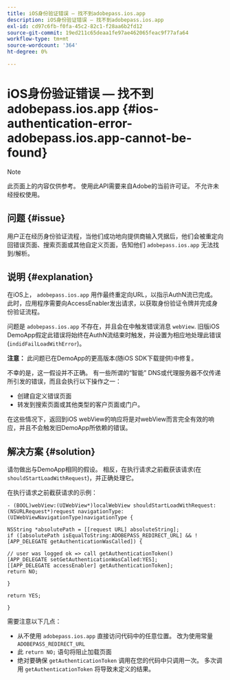 ```yaml
---
title: iOS身份验证错误 — 找不到adobepass.ios.app
description: iOS身份验证错误 — 找不到adobepass.ios.app
exl-id: cd97c6fb-f0fa-45c2-82c1-f28aa6b2fd12
source-git-commit: 19ed211c65deaa1fe97ae462065feac9f77afa64
workflow-type: tm+mt
source-wordcount: '364'
ht-degree: 0%

---
```


# iOS身份验证错误 — 找不到adobepass.ios.app {#ios-authentication-error-adobepass.ios.app-cannot-be-found}

>[!NOTE]
>
>此页面上的内容仅供参考。 使用此API需要来自Adobe的当前许可证。 不允许未经授权使用。

## 问题 {#issue}

用户正在经历身份验证流程，当他们成功地向提供商输入凭据后，他们会被重定向回错误页面、搜索页面或其他自定义页面，告知他们 `adobepass.ios.app` 无法找到/解析。

## 说明 {#explanation}

在iOS上， `adobepass.ios.app` 用作最终重定向URL，以指示AuthN流已完成。 此时，应用程序需要向AccessEnabler发出请求，以获取身份验证令牌并完成身份验证流程。

问题是 `adobepass.ios.app` 不存在，并且会在中触发错误消息 `webView`. 旧版iOS DemoApp假定此错误将始终在AuthN流结束时触发，并设置为相应地处理此错误(`indidFailLoadWithError`)。

**注意：** 此问题已在DemoApp的更高版本(随iOS SDK下载提供)中修复。

不幸的是，这一假设并不正确。 有一些所谓的“智能” DNS或代理服务器不仅传递所引发的错误，而且会执行以下操作之一：

- 创建自定义错误页面
- 转发到搜索页面或其他类型的客户页面或门户。

在这些情况下，返回到iOS webView的响应将是对webView而言完全有效的响应，并且不会触发旧DemoApp所依赖的错误。

## 解决方案 {#solution}

请勿做出与DemoApp相同的假设。 相反，在执行请求之前截获该请求(在 `shouldStartLoadWithRequest`)，并正确处理它。

在执行请求之前截获请求的示例：

```obj-c
- (BOOL)webView:(UIWebView*)localWebView shouldStartLoadWithRequest:(NSURLRequest*)request navigationType:(UIWebViewNavigationType)navigationType {

NSString *absolutePath = [[request URL] absoluteString]; 
if ([absolutePath isEqualToString:ADOBEPASS_REDIRECT_URL] && ![APP_DELEGATE getAuthenticationWasCalled]) {

// user was logged ok => call getAuthenticationToken() 
[APP_DELEGATE setGetAuthenticationWasCalled:YES]; 
[[APP_DELEGATE accessEnabler] getAuthenticationToken];
return NO;

}

return YES;

}
```

需要注意以下几点：

- 从不使用 `adobepass.ios.app` 直接访问代码中的任意位置。 改为使用常量 `ADOBEPASS_REDIRECT_URL`
- 此 `return NO;` 语句将阻止加载页面
- 绝对要确保 `getAuthenticationToken` 调用在您的代码中只调用一次。 多次调用 `getAuthenticationToken` 将导致未定义的结果。

